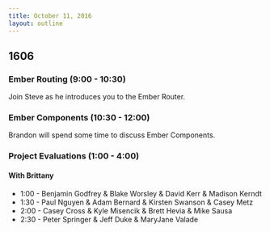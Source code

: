 ```yaml
---
title: October 11, 2016
layout: outline
---
```


## 1606

### Ember Routing (9:00 - 10:30)

Join Steve as he introduces you to the Ember Router.

### Ember Components (10:30 - 12:00)

Brandon will spend some time to discuss Ember Components.

### Project Evaluations (1:00 - 4:00)

#### With Brittany

* 1:00 - Benjamin Godfrey & Blake Worsley & David Kerr & Madison Kerndt
* 1:30 - Paul Nguyen & Adam Bernard & Kirsten Swanson & Casey Metz
* 2:00 - Casey Cross & Kyle Misencik & Brett Hevia & Mike Sausa
* 2:30 - Peter Springer & Jeff Duke & MaryJane Valade
